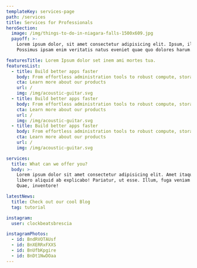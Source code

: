 ```yaml
---
templateKey: services-page
path: /services
title: Services for Professionals
heroSection:
  image: /img/things-to-do-in-niagara-falls-1500x609.jpg
  payoff: >-
    Lorem ipsum dolor, sit amet consectetur adipisicing elit. Ipsum, illo!
    Possimus ipsam enim veritatis natus eveniet quae quo dolores harum.

featuresTitle: Lorem Ipsum dolor set inem ami mortes tua.
featuresList:
  - title: Build better apps faster
    body: From effortless administration tools to robust compute, storage, and networking services, we provide an all-in-one cloud to help teams spend more time building better software for your customers.
    cta: Learn more about our products
    url: /
    img: /img/acoustic-guitar.svg
  - title: Build better apps faster
    body: From effortless administration tools to robust compute, storage, and networking services, we provide an all-in-one cloud to help teams spend more time building better software for your customers.
    cta: Learn more about our products
    url: /
    img: /img/acoustic-guitar.svg
  - title: Build better apps faster
    body: From effortless administration tools to robust compute, storage, and networking services, we provide an all-in-one cloud to help teams spend more time building better software for your customers.
    cta: Learn more about our products
    url: /
    img: /img/acoustic-guitar.svg

services:
  title: What can we offer you?
  body: >-
    Lorem ipsum dolor sit amet consectetur adipisicing elit. Amet itaque odit labore omnis assumenda
    libero aliquid ab explicabo! Pariatur, ut esse. Illum, fuga veniam omnis nostrum consequatur nam?
    Quae, inventore!

latestNews:
  title: Check out our cool Blog
  tag: tutorial

instagram:
  user: clockbeatsbrescia

instagramPhotos:
  - id: BndRVOTAUsf
  - id: BnXERRxFXXS
  - id: BnUfbKpgire
  - id: BnDt1NwDOaa
---
```


